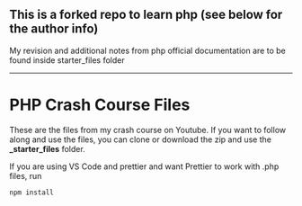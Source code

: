 ## This is a forked repo to learn php (see below for the author info)

My revision and additional notes from php official documentation are to be found inside starter_files folder

*****

# PHP Crash Course Files

These are the files from my crash course on Youtube. If you want to follow along and use the files, you can clone or download the zip and use the **_starter_files** folder.

If you are using VS Code and prettier and want Prettier to work with .php files, run

```
npm install
```
